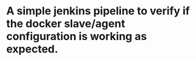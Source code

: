 # A simple jenkins pipeline to verify if the docker slave/agent configuration is working as expected.
